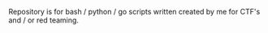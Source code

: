 Repository is for bash / python / go scripts written created by me for CTF's and / or red teaming. 
